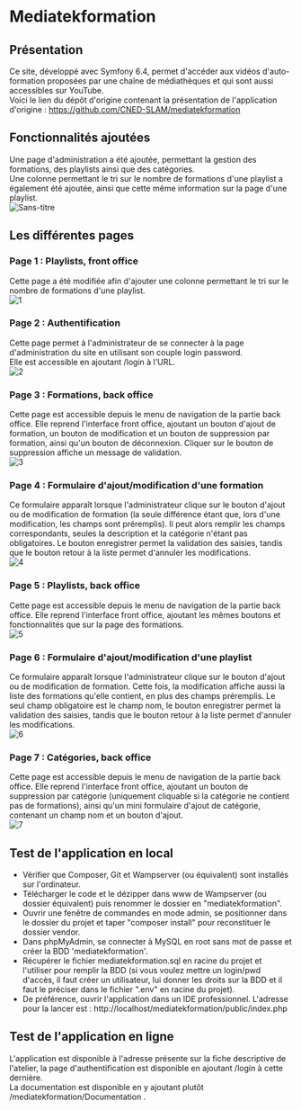 # Mediatekformation
## Présentation
Ce site, développé avec Symfony 6.4, permet d'accéder aux vidéos d'auto-formation proposées par une chaîne de médiathèques et qui sont aussi accessibles sur YouTube.<br> 
Voici le lien du dépôt d'origine contenant la présentation de l'application d'origine : https://github.com/CNED-SLAM/mediatekformation
## Fonctionnalités ajoutées
Une page d'administration a été ajoutée, permettant la gestion des formations, des playlists ainsi que des catégories.<br>
Une colonne permettant le tri sur le nombre de formations d'une playlist a également été ajoutée, ainsi que cette même information sur la page d'une playlist.<br>
![Sans-titre](https://github.com/user-attachments/assets/adef19dd-25ff-4c0f-aaa3-b48e355ce3fe)
## Les différentes pages
### Page 1 : Playlists, front office
Cette page a été modifiée afin d'ajouter une colonne permettant le tri sur le nombre de formations d'une playlist.<br>
![1](https://github.com/user-attachments/assets/fea43361-dab9-456e-b779-6fdfeba5d6f7)
### Page 2 : Authentification
Cette page permet à l'administrateur de se connecter à la page d'administration du site en utilisant son couple login password.<br>
Elle est accessible en ajoutant /login à l'URL.<br>
![2](https://github.com/user-attachments/assets/61cf5a0b-02cc-4339-8bfc-205d13ba52d0)
### Page 3 : Formations, back office
Cette page est accessible depuis le menu de navigation de la partie back office. Elle reprend l'interface front office, ajoutant un bouton d'ajout de formation, un bouton de modification et un bouton de suppression par formation, ainsi qu'un bouton de déconnexion.
Cliquer sur le bouton de suppression affiche un message de validation.<br>
![3](https://github.com/user-attachments/assets/c3cbdde2-4952-4d95-a3d7-8294791756f9)
### Page 4 : Formulaire d'ajout/modification d'une formation
Ce formulaire apparaît lorsque l'administrateur clique sur le bouton d'ajout ou de modification de formation (la seule différence étant que, lors d'une modification, les champs sont préremplis). Il peut alors remplir les champs correspondants, seules la description et la catégorie n'étant pas obligatoires.
Le bouton enregistrer permet la validation des saisies, tandis que le bouton retour à la liste permet d'annuler les modifications.<br>
![4](https://github.com/user-attachments/assets/3fd3ecc4-cac8-45b9-9bc9-091cefafe8b0)
### Page 5 : Playlists, back office
Cette page est accessible depuis le menu de navigation de la partie back office. Elle reprend l'interface front office, ajoutant les mêmes boutons et fonctionnalités que sur la page des formations.<br>
![5](https://github.com/user-attachments/assets/b7ea6e66-8c37-4afe-befe-783bc6da86b7)
### Page 6 : Formulaire d'ajout/modification d'une playlist
Ce formulaire apparaît lorsque l'administrateur clique sur le bouton d'ajout ou de modification de formation. Cette fois, la modification affiche aussi la liste des formations qu'elle contient, en plus des champs préremplis.
Le seul champ obligatoire est le champ nom, le bouton enregistrer permet la validation des saisies, tandis que le bouton retour à la liste permet d'annuler les modifications.<br>
![6](https://github.com/user-attachments/assets/fe61a4de-0788-46ea-87f7-8d2afe6e18bb)
### Page 7 : Catégories, back office
Cette page est accessible depuis le menu de navigation de la partie back office. Elle reprend l'interface front office, ajoutant un bouton de suppression par catégorie (uniquement cliquable si la catégorie ne contient pas de formations), ainsi qu'un mini formulaire d'ajout de catégorie, contenant un champ nom et un bouton d'ajout.<br>
![7](https://github.com/user-attachments/assets/87b31019-fc92-4ae3-82a1-7e59e47e3b3e)
## Test de l'application en local
- Vérifier que Composer, Git et Wampserver (ou équivalent) sont installés sur l'ordinateur.
- Télécharger le code et le dézipper dans www de Wampserver (ou dossier équivalent) puis renommer le dossier en "mediatekformation".<br>
- Ouvrir une fenêtre de commandes en mode admin, se positionner dans le dossier du projet et taper "composer install" pour reconstituer le dossier vendor.<br>
- Dans phpMyAdmin, se connecter à MySQL en root sans mot de passe et créer la BDD 'mediatekformation'.<br>
- Récupérer le fichier mediatekformation.sql en racine du projet et l'utiliser pour remplir la BDD (si vous voulez mettre un login/pwd d'accès, il faut créer un utilisateur, lui donner les droits sur la BDD et il faut le préciser dans le fichier ".env" en racine du projet).<br>
- De préférence, ouvrir l'application dans un IDE professionnel. L'adresse pour la lancer est : http://localhost/mediatekformation/public/index.php<br>
## Test de l'application en ligne
L'application est disponible à l'adresse présente sur la fiche descriptive de l'atelier, la page d'authentification est disponible en ajoutant /login à cette dernière.<br>
La documentation est disponible en y ajoutant plutôt /mediatekformation/Documentation .
